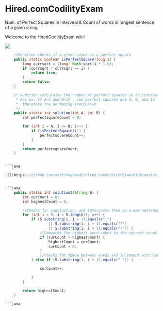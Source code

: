 # Hired.comCodilityExam
Num. of Perfect Squares in Interveal &amp; Count of words in longest sentence of a given string


Welcome to the HiredCodilityExam wiki!


![](https://github.com/markshepherdc/HiredCodilityExam/blob/master/Solution1.png)

```java
	//Function checks if a given input is a perfect square
	public static boolean isPerfectSquare(long i) {
		long currsqrt = (long) Math.sqrt(i * 1.0);
		if (currsqrt * currsqrt == i) {
			return true;
		}
		return false;
	}

	/* Function calculates the number of perfect squares in an interval [A,B]
	 * For ex. If A=4 and B=17 , the perfect squares are 4, 9, and 16
	 *  therefore the perfectSquareCount=3
	 */
	public static int solution(int A, int B) {
		int perfectsquareCount = 0;

		for (int i = A; i <= B; i++) {
			if (isPerfectSquare(i)) {
				perfectsquareCount++;
			}
		}
		return perfectsquareCount;
	}


```java

![](https://github.com/markshepherdc/Hired.comCodilityExam/blob/master/Solution2.png)


```java
	public static int solution2(String S) {
		int curCount = 0;
		int highestCount = 0;

		//Checks for punctuation, and interprets them as a new sentence
		for (int i = 0; i < S.length(); i++) {
			if (S.substring(i, i + 1).equals(".")
					|| S.substring(i, i + 1).equals("?")
					|| S.substring(i, i + 1).equals("!")) {
				//Compares the highest word count to the current count 
				if (curCount > highestCount) {
					highestCount = curCount;
					curCount = 0;
				}
				//Checks for Space between words and increment word count
			} else if (S.substring(i, i + 1).equals(" ")) {

				curCount++;

			}
		}

		return highestCount;
	}

```java
